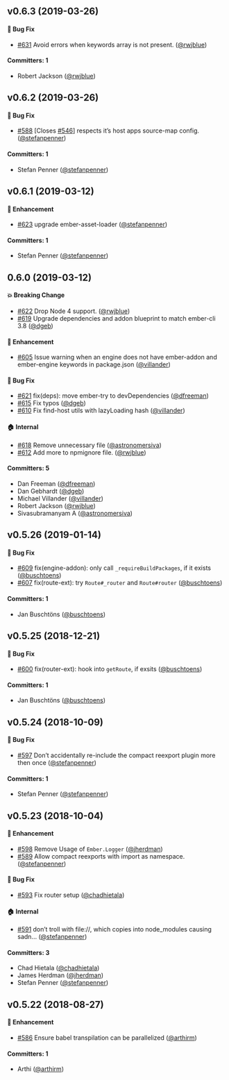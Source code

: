 ## v0.6.3 (2019-03-26)

#### :bug: Bug Fix
* [#631](https://github.com/ember-engines/ember-engines/pull/631) Avoid errors when keywords array is not present. ([@rwjblue](https://github.com/rwjblue))

#### Committers: 1
- Robert Jackson ([@rwjblue](https://github.com/rwjblue))

## v0.6.2 (2019-03-26)

#### :bug: Bug Fix
* [#588](https://github.com/ember-engines/ember-engines/pull/588) [Closes [#546](https://github.com/ember-engines/ember-engines/issues/546)] respects it’s host apps source-map config. ([@stefanpenner](https://github.com/stefanpenner))

#### Committers: 1
- Stefan Penner ([@stefanpenner](https://github.com/stefanpenner))


## v0.6.1 (2019-03-12)

#### :rocket: Enhancement
* [#623](https://github.com/ember-engines/ember-engines/pull/623) upgrade ember-asset-loader ([@stefanpenner](https://github.com/stefanpenner))

#### Committers: 1
- Stefan Penner ([@stefanpenner](https://github.com/stefanpenner))

## 0.6.0 (2019-03-12)

#### :boom: Breaking Change
* [#622](https://github.com/ember-engines/ember-engines/pull/622) Drop Node 4 support. ([@rwjblue](https://github.com/rwjblue))
* [#619](https://github.com/ember-engines/ember-engines/pull/619) Upgrade dependencies and addon blueprint to match ember-cli 3.8 ([@dgeb](https://github.com/dgeb))

#### :rocket: Enhancement
* [#605](https://github.com/ember-engines/ember-engines/pull/605) Issue warning when an engine does not have ember-addon and ember-engine keywords in package.json ([@villander](https://github.com/villander))

#### :bug: Bug Fix
* [#621](https://github.com/ember-engines/ember-engines/pull/621) fix(deps): move ember-try to devDependencies ([@dfreeman](https://github.com/dfreeman))
* [#615](https://github.com/ember-engines/ember-engines/pull/615) Fix typos ([@dgeb](https://github.com/dgeb))
* [#610](https://github.com/ember-engines/ember-engines/pull/610) Fix find-host utils with lazyLoading hash ([@villander](https://github.com/villander))

#### :house: Internal
* [#618](https://github.com/ember-engines/ember-engines/pull/618) Remove unnecessary file ([@astronomersiva](https://github.com/astronomersiva))
* [#612](https://github.com/ember-engines/ember-engines/pull/612) Add more to npmignore file. ([@rwjblue](https://github.com/rwjblue))

#### Committers: 5
- Dan Freeman ([@dfreeman](https://github.com/dfreeman))
- Dan Gebhardt ([@dgeb](https://github.com/dgeb))
- Michael Villander ([@villander](https://github.com/villander))
- Robert Jackson ([@rwjblue](https://github.com/rwjblue))
- Sivasubramanyam A ([@astronomersiva](https://github.com/astronomersiva))

## v0.5.26 (2019-01-14)

#### :bug: Bug Fix
* [#609](https://github.com/ember-engines/ember-engines/pull/609) fix(engine-addon): only call `_requireBuildPackages`, if it exists ([@buschtoens](https://github.com/buschtoens))
* [#607](https://github.com/ember-engines/ember-engines/pull/607) fix(route-ext): try `Route#_router` and `Route#router` ([@buschtoens](https://github.com/buschtoens))

#### Committers: 1
- Jan Buschtöns ([@buschtoens](https://github.com/buschtoens))


## v0.5.25 (2018-12-21)

#### :bug: Bug Fix
* [#600](https://github.com/ember-engines/ember-engines/pull/600) fix(router-ext): hook into `getRoute`, if exsits ([@buschtoens](https://github.com/buschtoens))

#### Committers: 1
- Jan Buschtöns ([@buschtoens](https://github.com/buschtoens))


## v0.5.24 (2018-10-09)

#### :bug: Bug Fix
* [#597](https://github.com/ember-engines/ember-engines/pull/597) Don’t accidentally re-include the compact reexport plugin more then once ([@stefanpenner](https://github.com/stefanpenner))

#### Committers: 1
- Stefan Penner ([@stefanpenner](https://github.com/stefanpenner))


## v0.5.23 (2018-10-04)

#### :rocket: Enhancement
* [#598](https://github.com/ember-engines/ember-engines/pull/598) Remove Usage of `Ember.Logger` ([@jherdman](https://github.com/jherdman))
* [#589](https://github.com/ember-engines/ember-engines/pull/589) Allow compact reexports with import as namespace. ([@stefanpenner](https://github.com/stefanpenner))

#### :bug: Bug Fix
* [#593](https://github.com/ember-engines/ember-engines/pull/593) Fix router setup ([@chadhietala](https://github.com/chadhietala))

#### :house: Internal
* [#591](https://github.com/ember-engines/ember-engines/pull/591) don’t troll with file://, which copies into node_modules causing sadn… ([@stefanpenner](https://github.com/stefanpenner))

#### Committers: 3
- Chad Hietala ([@chadhietala](https://github.com/chadhietala))
- James Herdman ([@jherdman](https://github.com/jherdman))
- Stefan Penner ([@stefanpenner](https://github.com/stefanpenner))


## v0.5.22 (2018-08-27)

#### :rocket: Enhancement
* [#586](https://github.com/ember-engines/ember-engines/pull/586) Ensure babel transpilation can be parallelized  ([@arthirm](https://github.com/arthirm))

#### Committers: 1
- Arthi ([@arthirm](https://github.com/arthirm))

